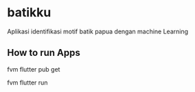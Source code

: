 # batikku

Aplikasi identifikasi motif batik papua dengan machine Learning

## How to run Apps

fvm flutter pub get

fvm flutter run
